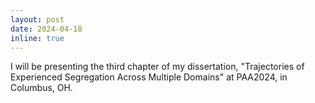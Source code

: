 ```yaml
---
layout: post
date: 2024-04-18
inline: true
---
```


I will be presenting the third chapter of my dissertation, "Trajectories of Experienced Segregation Across Multiple Domains" at PAA2024, in Columbus, OH.